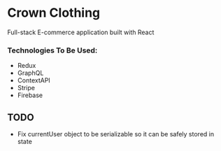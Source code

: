# Crown Clothing
 
Full-stack E-commerce application built with React

### Technologies To Be Used:

- Redux 
- GraphQL 
- ContextAPI 
- Stripe 
- Firebase

## TODO

- Fix currentUser object to be serializable so it can be safely stored in state
